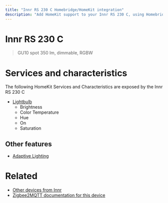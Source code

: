 ```yaml
---
title: "Innr RS 230 C Homebridge/HomeKit integration"
description: "Add HomeKit support to your Innr RS 230 C, using Homebridge, Zigbee2MQTT and homebridge-z2m."
---
```

<!---
This file has been GENERATED using src/docgen/docgen.ts
DO NOT EDIT THIS FILE MANUALLY!
-->
# Innr RS 230 C
> GU10 spot 350 lm, dimmable, RGBW


# Services and characteristics
The following HomeKit Services and Characteristics are exposed by
the Innr RS 230 C

* [Lightbulb](../../light.md)
  * Brightness
  * Color Temperature
  * Hue
  * On
  * Saturation


## Other features
* [Adaptive Lighting](../../light.md)


# Related
* [Other devices from Innr](../index.md#innr)
* [Zigbee2MQTT documentation for this device](https://www.zigbee2mqtt.io/devices/RS_230_C.html)